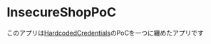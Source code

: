 # InsecureShopPoC
このアプリは[HardcodedCredentials](https://docs.insecureshopapp.com/insecureshop-challenges/hardcoded-credentials)のPoCを一つに纏めたアプリです
